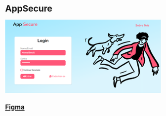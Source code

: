 # AppSecure

<img src="./screenshots/1.png" />

## [Figma](https://www.figma.com/file/WR1CQ7JFHQAG3qpxJ6hKVE/App)

